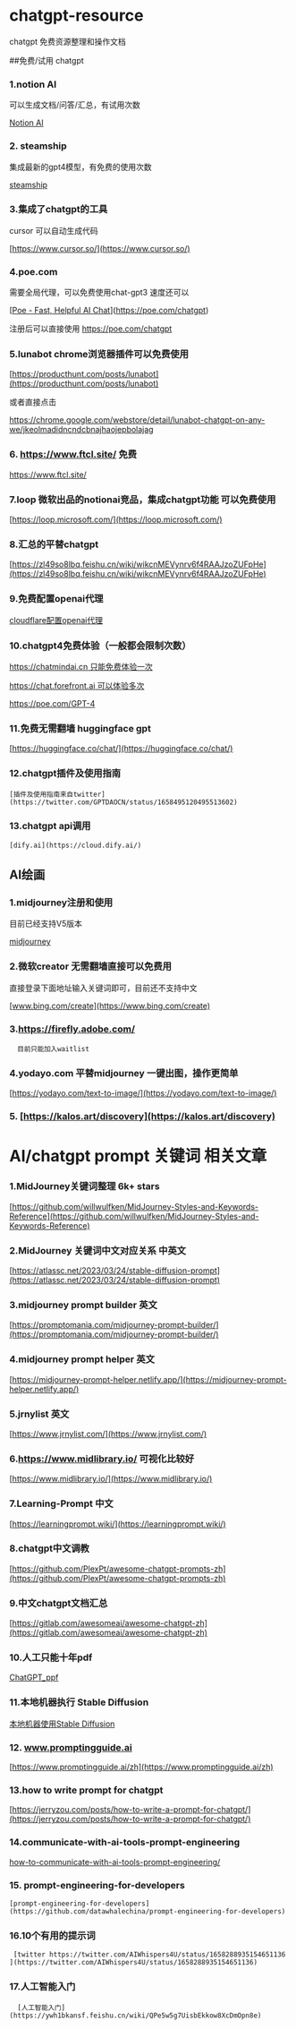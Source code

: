 # chatgpt-resource

chatgpt 免费资源整理和操作文档

##免费/试用 chatgpt

### 1.notion AI

   可以生成文档/问答/汇总，有试用次数

  [Notion AI](notion/notion.md)

### 2. steamship

   集成最新的gpt4模型，有免费的使用次数

   [steamship](steamship/steamship.md)

### 3.集成了chatgpt的工具

   cursor 可以自动生成代码

   [https://www.cursor.so/](https://www.cursor.so/)

### 4.poe.com

 需要全局代理，可以免费使用chat-gpt3 速度还可以

[[Poe - Fast, Helpful AI Chat](https://poe.com/chatgpt)](https://poe.com/chatgpt)

注册后可以直接使用 https://poe.com/chatgpt

### 5.lunabot chrome浏览器插件可以免费使用

   [https://producthunt.com/posts/lunabot](https://producthunt.com/posts/lunabot)

   或者直接点击

   https://chrome.google.com/webstore/detail/lunabot-chatgpt-on-any-we/jkeolmadidncndcbnajhaojepbolajag

### 6. https://www.ftcl.site/ 免费

 https://www.ftcl.site/  

### 7.loop 微软出品的notionai竞品，集成chatgpt功能 可以免费使用

  [https://loop.microsoft.com/](https://loop.microsoft.com/)
  
### 8.汇总的平替chatgpt
  
   [https://zl49so8lbq.feishu.cn/wiki/wikcnMEVynrv6f4RAAJzoZUFpHe](https://zl49so8lbq.feishu.cn/wiki/wikcnMEVynrv6f4RAAJzoZUFpHe)

### 9.免费配置openai代理

[cloudflare配置openai代理](cloudflare/cf.md)


### 10.chatgpt4免费体验（一般都会限制次数）
     
   [https://chatmindai.cn 只能免费体验一次 ](https://chatmindai.cn)
    
     
   [https://chat.forefront.ai 可以体验多次 ](https://chat.forefront.ai)
    
     
   [https://poe.com/GPT-4 ](https://poe.com/GPT-4)

### 11.免费无需翻墙 huggingface gpt 
   
   [https://huggingface.co/chat/](https://huggingface.co/chat/) 
   
### 12.chatgpt插件及使用指南
    [插件及使用指南来自twitter](https://twitter.com/GPTDAOCN/status/1658495120495513602)

### 13.chatgpt api调用
    [dify.ai](https://cloud.dify.ai/)
    
## 

## AI绘画

### 1.midjourney注册和使用

   目前已经支持V5版本

   [midjourney](mj/mj.md)

### 2.微软creator 无需翻墙直接可以免费用

   直接登录下面地址输入关键词即可，目前还不支持中文

   [www.bing.com/create](https://www.bing.com/create) 

### 3.https://firefly.adobe.com/

      目前只能加入waitlist

### 4.yodayo.com 平替midjourney 一键出图，操作更简单

  [https://yodayo.com/text-to-image/](https://yodayo.com/text-to-image/)

### 5. [https://kalos.art/discovery](https://kalos.art/discovery)

## 

# AI/chatgpt prompt 关键词 相关文章

### 1.MidJourney关键词整理 6k+ stars

 [https://github.com/willwulfken/MidJourney-Styles-and-Keywords-Reference](https://github.com/willwulfken/MidJourney-Styles-and-Keywords-Reference)

### 2.MidJourney 关键词中文对应关系 中英文

 [https://atlassc.net/2023/03/24/stable-diffusion-prompt](https://atlassc.net/2023/03/24/stable-diffusion-prompt)

### 3.midjourney prompt builder 英文

 [https://promptomania.com/midjourney-prompt-builder/](https://promptomania.com/midjourney-prompt-builder/)

### 4.midjourney prompt helper 英文

 [https://midjourney-prompt-helper.netlify.app/](https://midjourney-prompt-helper.netlify.app/)

### 5.jrnylist 英文

 [https://www.jrnylist.com/](https://www.jrnylist.com/)

### 6.https://www.midlibrary.io/ 可视化比较好

 [https://www.midlibrary.io/](https://www.midlibrary.io/)

### 7.Learning-Prompt 中文

 [https://learningprompt.wiki/](https://learningprompt.wiki/)

### 8.chatgpt中文调教

 [https://github.com/PlexPt/awesome-chatgpt-prompts-zh](https://github.com/PlexPt/awesome-chatgpt-prompts-zh)
 
### 9.中文chatgpt文档汇总

  [https://gitlab.com/awesomeai/awesome-chatgpt-zh](https://gitlab.com/awesomeai/awesome-chatgpt-zh)
  
### 10.人工只能十年pdf

   [ChatGPT_ppf](http://lipiji.com/slides/ChatGPT_ppf.pdf)
  
### 11.本地机器执行 Stable Diffusion
  
   [本地机器使用Stable Diffusion](https://zl49so8lbq.feishu.cn/wiki/wikcn0mIZZ7tvQgBiygBNqjgYic)
   
### 12. www.promptingguide.ai
    
   [https://www.promptingguide.ai/zh](https://www.promptingguide.ai/zh)
    
### 13.how to write prompt for chatgpt

   [https://jerryzou.com/posts/how-to-write-a-prompt-for-chatgpt/](https://jerryzou.com/posts/how-to-write-a-prompt-for-chatgpt/)
   
### 14.communicate-with-ai-tools-prompt-engineering

   [how-to-communicate-with-ai-tools-prompt-engineering/](https://www.freecodecamp.org/news/how-to-communicate-with-ai-tools-prompt-engineering/)
   
### 15. prompt-engineering-for-developers
    
    [prompt-engineering-for-developers](https://github.com/datawhalechina/prompt-engineering-for-developers)
    
### 16.10个有用的提示词
     
     [twitter https://twitter.com/AIWhispers4U/status/1658288935154651136 ](https://twitter.com/AIWhispers4U/status/1658288935154651136)
     
### 17.人工智能入门

      [人工智能入门](https://ywh1bkansf.feishu.cn/wiki/QPe5w5g7UisbEkkow8XcDmOpn8e)
